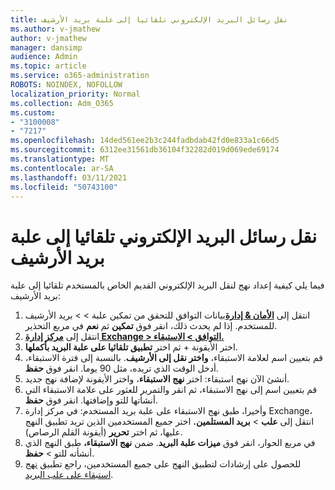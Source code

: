 ```yaml
---
title: نقل رسائل البريد الإلكتروني تلقائيا إلى علبة بريد الأرشيف
ms.author: v-jmathew
author: v-jmathew
manager: dansimp
audience: Admin
ms.topic: article
ms.service: o365-administration
ROBOTS: NOINDEX, NOFOLLOW
localization_priority: Normal
ms.collection: Adm_O365
ms.custom:
- "3100008"
- "7217"
ms.openlocfilehash: 14ded561ee2b3c244fadbdab42fd0e833a1c66d5
ms.sourcegitcommit: 6312ee31561db36104f32282d019d069ede69174
ms.translationtype: MT
ms.contentlocale: ar-SA
ms.lasthandoff: 03/11/2021
ms.locfileid: "50743100"
---
```

# <a name="automatically-move-email-messages-to-the-archive-mailbox"></a>نقل رسائل البريد الإلكتروني تلقائيا إلى علبة بريد الأرشيف

فيما يلي كيفية إعداد نهج لنقل البريد الإلكتروني القديم الخاص بالمستخدم تلقائيا إلى علبة بريد الأرشيف:

1. انتقل إلى [**الأمان & إدارة**](https://go.microsoft.com/fwlink/p/?linkid=2077143)بيانات التوافق للتحقق من تمكين علبة  >    >   بريد الأرشيف للمستخدم. إذا لم يحدث ذلك، انقر فوق **تمكين** ثم **نعم** في مربع التحذير.
2. انتقل إلى [**مركز إدارة Exchange > التوافق > الاستبقاء.**](https://go.microsoft.com/fwlink/?linkid=2059104)
3. اختر الأيقونة + ثم اختر **تطبيق تلقائيا على علبة البريد بأكملها**.
4. قم بتعيين اسم لعلامة الاستبقاء، **واختر نقل إلى الأرشيف**. بالنسبة إلى فترة الاستبقاء، أدخل الوقت الذي تريده، مثل 90 يوما. انقر فوق **حفظ**.
5. أنشئ الآن نهج استبقاء: اختر **نهج الاستبقاء**، واختر الأيقونة لإضافة نهج جديد.
6. قم بتعيين اسم إلى نهج الاستبقاء، ثم انقر والتمرير للعثور على علامة الاستبقاء التي أنشأتها للتو وإضافتها. انقر فوق **حفظ**.
7. وأخيرا، طبق نهج الاستبقاء على علبة بريد المستخدم: في مركز إدارة Exchange، انتقل إلى **علب**  >  **بريد المستلمين.** اختر جميع المستخدمين الذين تريد تطبيق النهج عليها، ثم اختر **تحرير** (أيقونة القلم الرصاص).
8. في مربع الحوار، انقر فوق **ميزات علبة البريد**. ضمن **نهج الاستبقاء،** طبق النهج الذي أنشأته للتو > **حفظ**.
9. للحصول على إرشادات لتطبيق النهج على جميع المستخدمين، راجع تطبيق [نهج استبقاء على علب البريد](https://docs.microsoft.com/exchange/security-and-compliance/messaging-records-management/apply-retention-policy).
